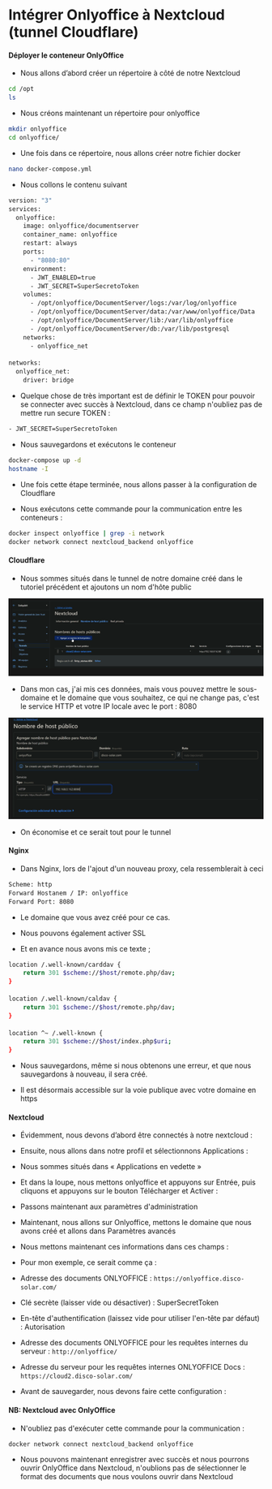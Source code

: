 # Intégrer Onlyoffice à Nextcloud (tunnel Cloudflare)

#### Déployer le conteneur OnlyOffice

- Nous allons d’abord créer un répertoire à côté de notre Nextcloud

```sh
cd /opt
ls
```

- Nous créons maintenant un répertoire pour onlyoffice

```sh
mkdir onlyoffice
cd onlyoffice/
```

- Une fois dans ce répertoire, nous allons créer notre fichier docker

```sh
nano docker-compose.yml
```

- Nous collons le contenu suivant

```sh
version: "3"
services:
  onlyoffice:
    image: onlyoffice/documentserver
    container_name: onlyoffice
    restart: always
    ports:
      - "8080:80"
    environment:
      - JWT_ENABLED=true
      - JWT_SECRET=SuperSecretoToken
    volumes:
      - /opt/onlyoffice/DocumentServer/logs:/var/log/onlyoffice
      - /opt/onlyoffice/DocumentServer/data:/var/www/onlyoffice/Data
      - /opt/onlyoffice/DocumentServer/lib:/var/lib/onlyoffice
      - /opt/onlyoffice/DocumentServer/db:/var/lib/postgresql
    networks:
      - onlyoffice_net

networks:
  onlyoffice_net:
    driver: bridge
```

- Quelque chose de très important est de définir le TOKEN pour pouvoir se connecter avec succès à Nextcloud, dans ce champ n'oubliez pas de mettre run secure TOKEN :

```sh
- JWT_SECRET=SuperSecretoToken
```

- Nous sauvegardons et exécutons le conteneur

```sh
docker-compose up -d
hostname -I
```

- Une fois cette étape terminée, nous allons passer à la configuration de Cloudflare

- Nous exécutons cette commande pour la communication entre les conteneurs :

```sh
docker inspect onlyoffice | grep -i network
docker network connect nextcloud_backend onlyoffice
```

#### Cloudflare

- Nous sommes situés dans le tunnel de notre domaine créé dans le tutoriel précédent et ajoutons un nom d'hôte public

![onlyoffice](/nextcloud/assets/01-onlyoffice.png)

- Dans mon cas, j'ai mis ces données, mais vous pouvez mettre le sous-domaine et le domaine que vous souhaitez, ce qui ne change pas, c'est le service HTTP et votre IP locale avec le port : 8080

![onlyoffice](/nextcloud/assets/02-onlyoffice.png)

- On économise et ce serait tout pour le tunnel

#### Nginx

- Dans Nginx, lors de l'ajout d'un nouveau proxy, cela ressemblerait à ceci

```sh
Scheme: http
Forward Hostanem / IP: onlyoffice
Forward Port: 8080
```

- Le domaine que vous avez créé pour ce cas.

- Nous pouvons également activer SSL

- Et en avance nous avons mis ce texte ;

```sh
location /.well-known/carddav {
    return 301 $scheme://$host/remote.php/dav;
}

location /.well-known/caldav {
    return 301 $scheme://$host/remote.php/dav;
}

location ^~ /.well-known {
    return 301 $scheme://$host/index.php$uri;
}
```

- Nous sauvegardons, même si nous obtenons une erreur, et que nous sauvegardons à nouveau, il sera créé.

- Il est désormais accessible sur la voie publique avec votre domaine en https

#### Nextcloud

- Évidemment, nous devons d’abord être connectés à notre nextcloud :

- Ensuite, nous allons dans notre profil et sélectionnons Applications :

- Nous sommes situés dans « Applications en vedette »

- Et dans la loupe, nous mettons onlyoffice et appuyons sur Entrée, puis cliquons et appuyons sur le bouton Télécharger et Activer :

- Passons maintenant aux paramètres d'administration

- Maintenant, nous allons sur Onlyoffice, mettons le domaine que nous avons créé et allons dans Paramètres avancés

- Nous mettons maintenant ces informations dans ces champs :

- Pour mon exemple, ce serait comme ça :

- Adresse des documents ONLYOFFICE : `https://onlyoffice.disco-solar.com/`

- Clé secrète (laisser vide ou désactiver) : SuperSecretToken

- En-tête d'authentification (laissez vide pour utiliser l'en-tête par défaut) : Autorisation

- Adresse des documents ONLYOFFICE pour les requêtes internes du serveur : `http://onlyoffice/`

- Adresse du serveur pour les requêtes internes ONLYOFFICE Docs : `https://cloud2.disco-solar.com/`

- Avant de sauvegarder, nous devons faire cette configuration :

#### NB: Nextcloud avec OnlyOffice

- N'oubliez pas d'exécuter cette commande pour la communication :

```sh
docker network connect nextcloud_backend onlyoffice
```

- Nous pouvons maintenant enregistrer avec succès et nous pourrons ouvrir OnlyOffice dans Nextcloud, n'oublions pas de sélectionner le format des documents que nous voulons ouvrir dans Nextcloud
